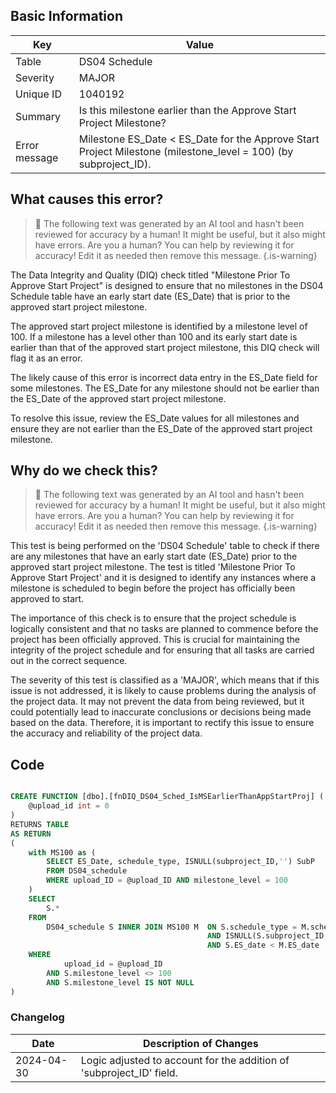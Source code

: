 ## Basic Information

| Key           | Value                                                                                                           |
| ------------- | --------------------------------------------------------------------------------------------------------------- |
| Table         | DS04 Schedule                                                                                                   |
| Severity      | MAJOR                                                                                                         |
| Unique ID     | 1040192                                                                                                         |
| Summary       | Is this milestone earlier than the Approve Start Project Milestone?                                             |
| Error message | Milestone ES_Date < ES_Date for the Approve Start Project Milestone (milestone_level = 100) (by subproject_ID). |

## What causes this error?

> :robot: The following text was generated by an AI tool and hasn't been reviewed for accuracy by a human! It might be useful, but it also might have errors. Are you a human? You can help by reviewing it for accuracy! Edit it as needed then remove this message.
> {.is-warning}

The Data Integrity and Quality (DIQ) check titled "Milestone Prior To Approve Start Project" is designed to ensure that no milestones in the DS04 Schedule table have an early start date (ES_Date) that is prior to the approved start project milestone.

The approved start project milestone is identified by a milestone level of 100. If a milestone has a level other than 100 and its early start date is earlier than that of the approved start project milestone, this DIQ check will flag it as an error.

The likely cause of this error is incorrect data entry in the ES_Date field for some milestones. The ES_Date for any milestone should not be earlier than the ES_Date of the approved start project milestone.

To resolve this issue, review the ES_Date values for all milestones and ensure they are not earlier than the ES_Date of the approved start project milestone.

## Why do we check this?

> :robot: The following text was generated by an AI tool and hasn't been reviewed for accuracy by a human! It might be useful, but it also might have errors. Are you a human? You can help by reviewing it for accuracy! Edit it as needed then remove this message.
> {.is-warning}

This test is being performed on the 'DS04 Schedule' table to check if there are any milestones that have an early start date (ES_Date) prior to the approved start project milestone. The test is titled 'Milestone Prior To Approve Start Project' and it is designed to identify any instances where a milestone is scheduled to begin before the project has officially been approved to start.

The importance of this check is to ensure that the project schedule is logically consistent and that no tasks are planned to commence before the project has been officially approved. This is crucial for maintaining the integrity of the project schedule and for ensuring that all tasks are carried out in the correct sequence.

The severity of this test is classified as a 'MAJOR', which means that if this issue is not addressed, it is likely to cause problems during the analysis of the project data. It may not prevent the data from being reviewed, but it could potentially lead to inaccurate conclusions or decisions being made based on the data. Therefore, it is important to rectify this issue to ensure the accuracy and reliability of the project data.

## Code

```sql

CREATE FUNCTION [dbo].[fnDIQ_DS04_Sched_IsMSEarlierThanAppStartProj] (
	@upload_id int = 0
)
RETURNS TABLE
AS RETURN
(
	with MS100 as (
		SELECT ES_Date, schedule_type, ISNULL(subproject_ID,'') SubP
		FROM DS04_schedule
		WHERE upload_ID = @upload_ID AND milestone_level = 100
	)
	SELECT
		S.*
	FROM
		DS04_schedule S INNER JOIN MS100 M 	ON S.schedule_type = M.schedule_type
											AND ISNULL(S.subproject_ID,'') = M.SubP
											AND S.ES_date < M.ES_date
	WHERE
			upload_id = @upload_ID
		AND S.milestone_level <> 100
		AND S.milestone_level IS NOT NULL
)
```

### Changelog

| Date       | Description of Changes                                               |
| ---------- | -------------------------------------------------------------------- |
| 2024-04-30 | Logic adjusted to account for the addition of 'subproject_ID' field. |
